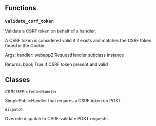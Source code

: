 # 








## Functions
    
### `validate_csrf_token`

Validate a CSRF token on behalf of a handler.

  A CSRF token is considered valid if it exists and matches the CSRF token
  found in the Cookie.

  Args:
    handler: webapp2.RequestHandler subclass instance

  Returns:
    bool; True if CSRF token present and valid
  

    
    




## Classes
    
    
###`CSRFProtectedHandler`

SimplePublicHandler that requires a CSRF token on POST.

        
        
            

`dispatch`

Override dispatch to CSRF-validate POST requests.

            

        

    
